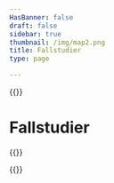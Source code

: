 ```yaml
---
HasBanner: false
draft: false
sidebar: true
thumbnail: /img/map2.png
title: Fallstudier
type: page

---
```

{{<content-start >}}
# Fallstudier
{{<usecases >}}

{{<content-end >}}
